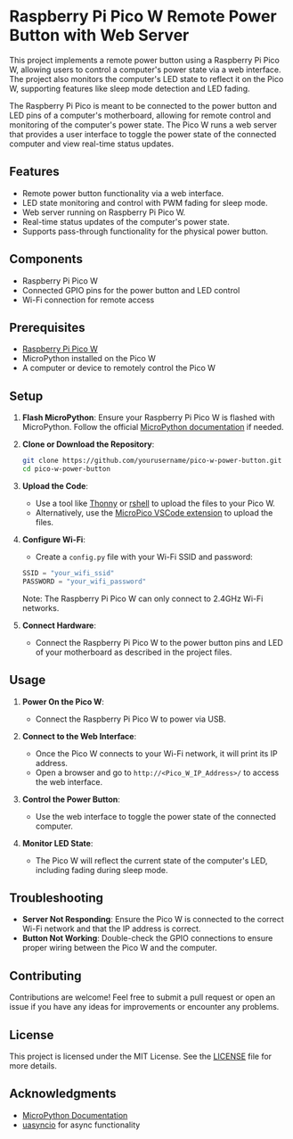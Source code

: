 # Raspberry Pi Pico W Remote Power Button with Web Server

This project implements a remote power button using a Raspberry Pi Pico W, allowing users to control a computer's power state via a web interface. The project also monitors the computer's LED state to reflect it on the Pico W, supporting features like sleep mode detection and LED fading.

The Raspberry Pi Pico is meant to be connected to the power button and LED pins of a computer's motherboard, allowing for remote control and monitoring of the computer's power state. The Pico W runs a web server that provides a user interface to toggle the power state of the connected computer and view real-time status updates.

## Features

- Remote power button functionality via a web interface.
- LED state monitoring and control with PWM fading for sleep mode.
- Web server running on Raspberry Pi Pico W.
- Real-time status updates of the computer's power state.
- Supports pass-through functionality for the physical power button.

## Components

- Raspberry Pi Pico W
- Connected GPIO pins for the power button and LED control
- Wi-Fi connection for remote access

## Prerequisites

- [Raspberry Pi Pico W](https://www.raspberrypi.com/documentation/microcontrollers/)
- MicroPython installed on the Pico W
- A computer or device to remotely control the Pico W

## Setup

1. **Flash MicroPython**: Ensure your Raspberry Pi Pico W is flashed with MicroPython. Follow the official [MicroPython documentation](https://micropython.org/download/rp2-pico-w/) if needed.

2. **Clone or Download the Repository**:
    ```bash
    git clone https://github.com/yourusername/pico-w-power-button.git
    cd pico-w-power-button
    ```

3. **Upload the Code**:
    - Use a tool like [Thonny](https://thonny.org/) or [rshell](https://github.com/dhylands/rshell) to upload the files to your Pico W.
    - Alternatively, use the [MicroPico VSCode extension](https://marketplace.visualstudio.com/items?itemName=paulober.pico-w-go) to upload the files.

4. **Configure Wi-Fi**:
    - Create a `config.py` file with your Wi-Fi SSID and password:
    ```python
    SSID = "your_wifi_ssid"
    PASSWORD = "your_wifi_password"
    ```
    Note: The Raspberry Pi Pico W can only connect to 2.4GHz Wi-Fi networks.

5. **Connect Hardware**:
    - Connect the Raspberry Pi Pico W to the power button pins and LED of your motherboard as described in the project files.

## Usage

1. **Power On the Pico W**:
   - Connect the Raspberry Pi Pico W to power via USB.

2. **Connect to the Web Interface**:
   - Once the Pico W connects to your Wi-Fi network, it will print its IP address.
   - Open a browser and go to `http://<Pico_W_IP_Address>/` to access the web interface.

3. **Control the Power Button**:
   - Use the web interface to toggle the power state of the connected computer.

4. **Monitor LED State**:
   - The Pico W will reflect the current state of the computer's LED, including fading during sleep mode.

## Troubleshooting

- **Server Not Responding**: Ensure the Pico W is connected to the correct Wi-Fi network and that the IP address is correct.
- **Button Not Working**: Double-check the GPIO connections to ensure proper wiring between the Pico W and the computer.

## Contributing

Contributions are welcome! Feel free to submit a pull request or open an issue if you have any ideas for improvements or encounter any problems.

## License

This project is licensed under the MIT License. See the [LICENSE](LICENSE) file for more details.

## Acknowledgments

- [MicroPython Documentation](https://docs.micropython.org/)
- [uasyncio](https://docs.micropython.org/en/latest/library/uasyncio.html) for async functionality
